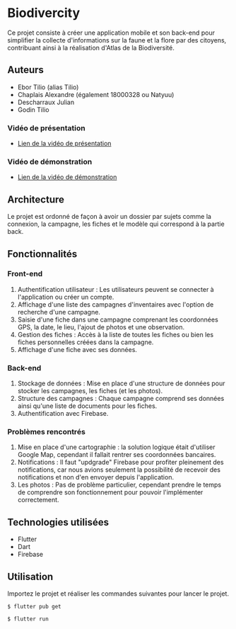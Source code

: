 # Biodivercity

Ce projet consiste à créer une application mobile et son back-end pour simplifier la collecte d'informations sur la faune et la flore par des citoyens, contribuant ainsi à la réalisation d'Atlas de la Biodiversité.

## Auteurs

- Ebor Tilio (alias Tilio)
- Chaplais Alexandre (également 18000328 ou Natyuu)
- Descharraux Julian
- Godin Tilio

### Vidéo de présentation

- [Lien de la vidéo de présentation](https://uniren1-my.sharepoint.com/personal/julian_descharreaux_etudiant_univ-rennes1_fr/_layouts/15/stream.aspx?id=%2Fpersonal%2Fjulian%5Fdescharreaux%5Fetudiant%5Funiv%2Drennes1%5Ffr%2FDocuments%2FEnregistrements%2FAppel%20avec%20Alexandre%20et%202%20autres%2D20231205%5F172330%2DEnregistrement%20de%20la%20r%C3%A9union%2Emp4&ga=1&referrer=StreamWebApp%2EWeb&referrerScenario=AddressBarCopied%2Eview)

### Vidéo de démonstration

- [Lien de la vidéo de démonstration](https://uniren1-my.sharepoint.com/personal/julian_descharreaux_etudiant_univ-rennes1_fr/_layouts/15/stream.aspx?id=%2Fpersonal%2Fjulian%5Fdescharreaux%5Fetudiant%5Funiv%2Drennes1%5Ffr%2FDocuments%2FEnregistrements%2FAppel%20avec%20Alexandre%20et%201%20autre%2D20231206%5F165000%2DEnregistrement%20de%20la%20r%C3%A9union%2Emp4&referrer=StreamWebApp%2EWeb&referrerScenario=AddressBarCopied%2Eview&ga=1)

## Architecture

Le projet est ordonné de façon à avoir un dossier par sujets comme la connexion, la campagne, les fiches et le modèle qui correspond à la partie back.

## Fonctionnalités

### Front-end
1. Authentification utilisateur : Les utilisateurs peuvent se connecter à l'application ou créer un compte.
2. Affichage d'une liste des campagnes d'inventaires avec l'option de recherche d'une campagne.
3. Saisie d'une fiche dans une campagne comprenant les coordonnées GPS, la date, le lieu, l'ajout de photos et une observation.
4. Gestion des fiches : Accès à la liste de toutes les fiches ou bien les fiches personnelles créées dans la campagne.
5. Affichage d'une fiche avec ses données.

### Back-end
1. Stockage de données : Mise en place d'une structure de données pour stocker les campagnes, les fiches (et les photos).
2. Structure des campagnes : Chaque campagne comprend ses données ainsi qu'une liste de documents pour les fiches.
3. Authentification avec Firebase.

### Problèmes rencontrés

1. Mise en place d'une cartographie : la solution logique était d'utiliser Google Map, cependant il fallait rentrer ses coordonnées bancaires.
2. Notifications : Il faut "updgrade" Firebase pour profiter pleinement des notifications, car nous avions seulement la possibilité de recevoir des notifications et non d'en envoyer depuis l'application.
3. Les photos : Pas de problème particulier, cependant prendre le temps de comprendre son fonctionnement pour pouvoir l'implémenter correctement.

## Technologies utilisées

- Flutter
- Dart
- Firebase

## Utilisation

Importez le projet et réaliser les commandes suivantes pour lancer le projet.

```
$ flutter pub get
```
```
$ flutter run
```

